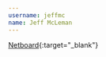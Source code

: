 ---username: jeffmcname: Jeff McLeman---[Netboard](http://www.jeffmcleman.com/download.html){:target="_blank"}